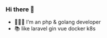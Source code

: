 <!--
**gphper/gphper** is a ✨ _special_ ✨ repository because its `README.md` (this file) appears on your GitHub profile.

Here are some ideas to get you started:

- 🔭 I’m currently working on ...
- 🌱 I’m currently learning ...
- 👯 I’m looking to collaborate on ...
- 🤔 I’m looking for help with ...
- 💬 Ask me about ...
- 📫 How to reach me: ...
- 😄 Pronouns: ...
- ⚡ Fun fact: ...
-->
<!-- <img align="right" src="https://github-readme-stats.vercel.app/api?username=gphper&show_icons=true&theme=dracula" /> -->

### Hi there 👋

- 👨🏻‍💻 I’m an php & golang developer
- 📚 like laravel gin vue docker k8s
<!--
-<img align="left" src="https://github-readme-stats.vercel.app/api/top-langs/?username=gphper&layout=compact&theme=radical&card_width=380" />
-->


